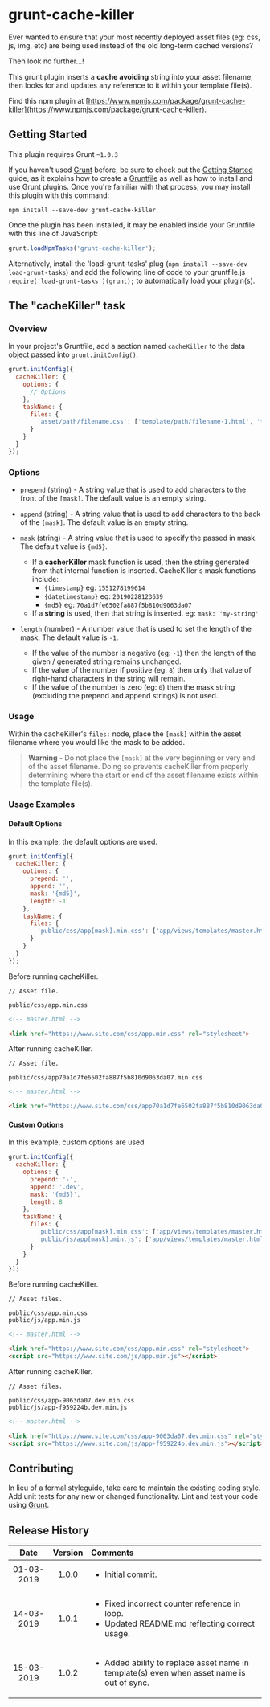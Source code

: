 # grunt-cache-killer

Ever wanted to ensure that your most recently deployed asset files (eg: css, js, img, etc) are being used instead of the old long-term cached versions?

Then look no further...!

This grunt plugin inserts a **cache avoiding** string into your asset filename, then looks for and updates any reference to it within your template file(s).

Find this npm plugin at  [https://www.npmjs.com/package/grunt-cache-killer](https://www.npmjs.com/package/grunt-cache-killer).

## Getting Started

This plugin requires Grunt `~1.0.3`

If you haven't used [Grunt](http://gruntjs.com/) before, be sure to check out the [Getting Started](http://gruntjs.com/getting-started) guide, as it explains how to create a [Gruntfile](http://gruntjs.com/sample-gruntfile) as well as how to install and use Grunt plugins. Once you're familiar with that process, you may install this plugin with this command:

```shell
npm install --save-dev grunt-cache-killer
```

Once the plugin has been installed, it may be enabled inside your Gruntfile with this line of JavaScript:

```js
grunt.loadNpmTasks('grunt-cache-killer');
```

Alternatively, install the 'load-grunt-tasks' plug (`npm install --save-dev load-grunt-tasks`) and add the following line of code to your gruntfile.js `require('load-grunt-tasks')(grunt);` to automatically load your plugin(s).

## The "cacheKiller" task

### Overview

In your project's Gruntfile, add a section named `cacheKiller` to the data object passed into `grunt.initConfig()`.

```js
grunt.initConfig({
  cacheKiller: {
    options: {
      // Options
    },
    taskName: {
      files: {
        'asset/path/filename.css': ['template/path/filename-1.html', 'template/path/filename-2.html']
      }
    }
  }
});
```

### Options

- `prepend` (string) - A string value that is used to add characters to the front of the `[mask]`. The default value is an empty string.

- `append` (string) - A string value that is used to add characters to the back of the `[mask]`. The default value is an empty string.

- `mask` (string) - A string value that is used to specify the passed in mask. The default value is `{md5}`.
  - If a **cacherKiller** mask function is used, then the string generated from that internal function is inserted. CacheKiller's mask functions include:
    - `{timestamp}` eg: `1551278199614`
    - `{datetimestamp}` eg: `20190228123639`
    - `{md5}` eg: `70a1d7fe6502fa887f5b810d9063da07`
  - If a **string** is used, then that string is inserted. eg: `mask: 'my-string'`

- `length` (number) - A number value that is used to set the length of the mask. The default value is `-1`.
  - If the value of the number is negative (eg: `-1`) then the length of the given / generated string remains unchanged.
  - If the value of the number if positive (eg: `8`) then only that value of right-hand characters in the string will remain.
  - If the value of the number is zero (eg: `0`) then the mask string (excluding the prepend and append strings) is not used.

### Usage

Within the cacheKiller's `files:`  node, place the `[mask]` within the asset filename where you would like the mask to be added.

> **Warning** - Do not place the `[mask]` at the very beginning or very end of the asset filename. Doing so prevents cacheKiller from properly determining where the start or end of the asset filename exists within the template file(s).

### Usage Examples

#### Default Options

In this example, the default options are used.

```js
grunt.initConfig({
  cacheKiller: {
    options: {
      prepend: '',
      append: '',
      mask: '{md5}',
      length: -1
    },
    taskName: {
      files: {
        'public/css/app[mask].min.css': ['app/views/templates/master.html']
      }
    }
  }
});
```

Before running cacheKiller.

```
// Asset file.

public/css/app.min.css
```

```html
<!-- master.html -->

<link href="https://www.site.com/css/app.min.css" rel="stylesheet">
```

After running cacheKiller.

```
// Asset file.

public/css/app70a1d7fe6502fa887f5b810d9063da07.min.css
```

```html
<!-- master.html -->

<link href="https://www.site.com/css/app70a1d7fe6502fa887f5b810d9063da07.min.css" rel="stylesheet">
```

#### Custom Options

In this example, custom options are used

```js
grunt.initConfig({
  cacheKiller: {
    options: {
      prepend: '-',
      append: '.dev',
      mask: '{md5}',
      length: 8
    },
    taskName: {
      files: {
        'public/css/app[mask].min.css': ['app/views/templates/master.html'],
        'public/js/app[mask].min.js': ['app/views/templates/master.html']
      }
    }
  }
});
```

Before running cacheKiller.

```
// Asset files.

public/css/app.min.css
public/js/app.min.js
```

```html
<!-- master.html -->

<link href="https://www.site.com/css/app.min.css" rel="stylesheet">
<script src="https://www.site.com/js/app.min.js"></script>
```

After running cacheKiller.

```
// Asset files.

public/css/app-9063da07.dev.min.css
public/js/app-f959224b.dev.min.js
```

```html
<!-- master.html -->

<link href="https://www.site.com/css/app-9063da07.dev.min.css" rel="stylesheet">
<script src="https://www.site.com/js/app-f959224b.dev.min.js"></script>
```

## Contributing

In lieu of a formal styleguide, take care to maintain the existing coding style. Add unit tests for any new or changed functionality. Lint and test your code using [Grunt](http://gruntjs.com/).

## Release History

|    Date    | Version |  Comments                                                                                                        |
| :--------: | :-----: | :----------------------------------------------------------------------------------------------------------------|
| 01-03-2019 | 1.0.0   | <ul><li>Initial commit.</li></ul>                                                                                |
| 14-03-2019 | 1.0.1   | <ul><li>Fixed incorrect counter reference in loop.</li><li>Updated README.md reflecting correct usage.</li></ul> |
| 15-03-2019 | 1.0.2   | <ul><li>Added ability to replace asset name in template(s) even when asset name is out of sync.</li></ul>        |